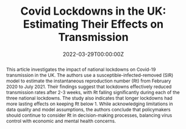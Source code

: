 ---
title: "Covid Lockdowns in the UK: Estimating Their Effects on Transmission"
authors:
  - Em Prestige
  - Julian Stander
  - Yinghui Wei
date: "2022-03-29T00:00:00Z"
doi: "https://doi.org/10.1111/1740-9713.01628"
publishDate: "2024-01-24T00:00:00Z"
publication_types: ["2"]
publication: "Significance Magazine"
# publication_short: "Preprint"
abstract: |
  This article investigates the impact of national lockdowns on Covid-19 transmission in the UK. The authors use a susceptible-infected-removed (SIR) model to estimate the instantaneous reproduction number (Rt) from February 2020 to July 2021. Their findings suggest that lockdowns effectively reduced transmission rates after 2-3 weeks, with Rt falling significantly during each of the three national lockdowns. The study also indicates that longer lockdowns had more lasting effects on keeping Rt below 1. While acknowledging limitations in data quality and model assumptions, the authors conclude that policymakers should continue to consider Rt in decision-making processes, balancing virus control with economic and mental health concerns.

summary: |  
  UK citizens have lived through three lockdowns over the course of the Covid-19 pandemic. What effect have these restrictions had on the transmission of the virus? Emily Prestige, Julian Stander and Yinghui Wei investigate

tags:
  - Royal Statistical Society
  - Feature Article

featured: false
links:
  - name: "Full Text"
    url: "https://doi.org/10.1111/1740-9713.01628"
# url_code: 'https://github.com/cmmid/ab_boosting_published'

image:
  caption: Figure 2 from the publication
  focal_point: Smart
  preview_only: true
projects:
 - other_old
# slides: ""
---